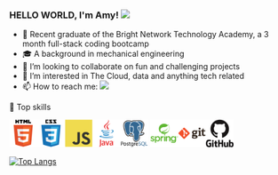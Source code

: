 ### HELLO WORLD, I'm Amy! <img src="https://raw.githubusercontent.com/MartinHeinz/MartinHeinz/master/wave.gif" width="30px">


- 🌱 Recent graduate of the Bright Network Technology Academy, a 3 month full-stack coding bootcamp 
- 🎓 A background in mechanical engineering
- 👯 I’m looking to collaborate on fun and challenging projects
- 🤔 I’m interested in The Cloud, data and anything tech related
- 📫 How to reach me: [<img src="https://img.shields.io/badge/LinkedIn-0077B5?style=for-the-badge&logo=linkedin&logoColor=white" width=70px>](https://www.linkedin.com/in/amy-wynn/)


:mag_right: Top skills

<img src ="https://github.com/devicons/devicon/blob/master/icons/html5/html5-original-wordmark.svg" alt="HTML logo" width ="50" height ="50"/><img src ="https://github.com/devicons/devicon/blob/master/icons/css3/css3-original-wordmark.svg" alt="Css logo" width ="50" height ="50"/><img src="https://github.com/devicons/devicon/blob/master/icons/javascript/javascript-original.svg" alt="Javascript logo" width ="50" height ="50"/><img src="https://github.com/devicons/devicon/blob/master/icons/java/java-original-wordmark.svg" alt="Java logo" width ="50" height ="50"/><img src="https://github.com/devicons/devicon/blob/master/icons/postgresql/postgresql-original-wordmark.svg" alt="Postgresql logo" width ="50" height ="50"/> <img src="https://github.com/devicons/devicon/blob/master/icons/spring/spring-original-wordmark.svg" alt="Spring logo" width ="50" height ="50"/><img src="https://github.com/devicons/devicon/blob/master/icons/git/git-original-wordmark.svg" alt="git logo" width ="50" height ="50"/><img src="https://github.com/devicons/devicon/blob/master/icons/github/github-original-wordmark.svg" alt="Github logo" width ="50" height ="50"/>


[![Top Langs](https://github-readme-stats.vercel.app/api/top-langs/?username=amylianne&layout=compact&theme=dracula)](https://github.com/amylianne/github-readme-stats)
